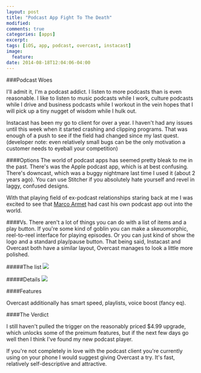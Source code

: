 ```yaml
---
layout: post
title: "Podcast App Fight To The Death"
modified:
comments: true
categories: [apps]
excerpt:
tags: [iOS, app, podcast, overcast, instacast]
image:
  feature:
date: 2014-08-18T12:04:06-04:00
---
```



###Podcast Woes

I'll admit it, I'm a podcast addict. I listen to more podcasts than is even reasonable. I like to listen to music podcasts while I work, culture podcasts while I drive and business podcasts while I workout in the vein hopes that I will pick up a tiny nugget of wisdom while I hulk out.

Instacast has been my go to client for over a year. I haven't had any issues until this week when it started crashing and clipping programs. That was enough of a push to see if the field had changed since my last quest. (developer note: even relatively small bugs can be the only motivation a customer needs to eyeball your competition)

####Options
The world of podcast apps has seemed pretty bleak to me in the past. There's was the Apple podcast app, which is at best confusing. There's downcast, which was a buggy nightmare last time I used it (about 2 years ago). You can use Stitcher if you absolutely hate yourself and revel in laggy, confused designs.

With that playing field of ex-podcast relationships staring back at me I was excited to see that [Marco Armet](http://www.marco.org/) had cast his own podcast app out into the world.

####Vs.
There aren't a lot of things you can do with a list of items and a play button. If you're some kind of goblin you can make a skeuomorphic, reel-to-reel interface for playing episodes. Or you can just kind of show the logo and a standard play/pause button. That being said, Instacast and Overcast both have a similar layout, Overcast manages to look a little more polished.

#####The list
<img src="{{ root_url }}/images/posts/subscriptions.jpg" />


#####Details
<img src="{{ root_url }}/images/posts/play_screen.jpg" />




####Features

Overcast additionally has smart speed, playlists, voice boost (fancy eq).



####The Verdict

I still haven't pulled the trigger on the reasonably priced $4.99 upgrade, which unlocks some of the preimum features, but if the next few days go well then I think I've found my new podcast player.

If you're not completely in love with the podcast client you're currently using on your phone I would suggest giving Overcast a try. It's fast, relatively self-descriptive and attractive.
